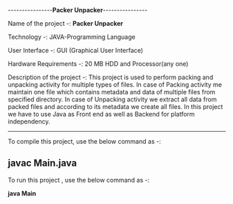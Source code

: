 ----------------**Packer Unpacker**----------------

Name of the project -: **Packer Unpacker**

Technology -: JAVA-Programming Language

User Interface -: GUI (Graphical User Interface)

Hardware Requirements -: 20 MB HDD and Processor(any one)

Description of the project -: This project is used to perform packing and unpacking activity for multiple types of files. 
                              In case of Packing activity me maintain one file which contains metadata and data of multiple files from specified directory. 
                              In case of Unpacking activity we extract all data from packed files and according to its metadata we create all files. 
                              In this project we have to use Java as Front end as well as Backend for platform independency.
                              
-----------------------------------------------------------------------------------------------------------------------------------------------------------------
To compile this project, use the below command as -:

**javac Main.java**
-----------------------------------------------------------------------------------------------------------------------------------------------------------------
To run this project , use the below command as -:

**java Main**
